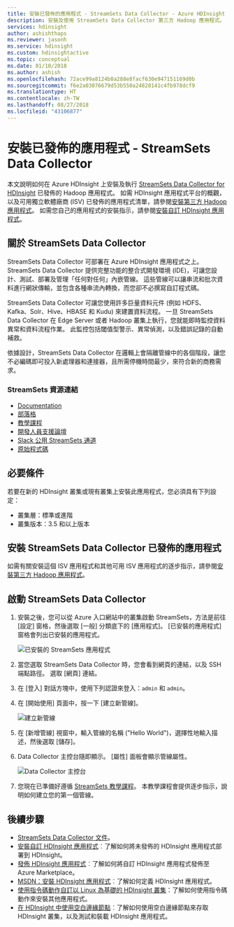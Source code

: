 ```yaml
---
title: 安裝已發佈的應用程式 - StreamSets Data Collector - Azure HDInsight
description: 安裝及使用 StreamSets Data Collector 第三方 Hadoop 應用程式。
services: hdinsight
author: ashishthaps
ms.reviewer: jasonh
ms.service: hdinsight
ms.custom: hdinsightactive
ms.topic: conceptual
ms.date: 01/10/2018
ms.author: ashish
ms.openlocfilehash: 72ace99a8124b0a288e8facf630e947151169d0b
ms.sourcegitcommit: f6e2a03076679d53b550a24828141c4fb978dcf9
ms.translationtype: HT
ms.contentlocale: zh-TW
ms.lasthandoff: 08/27/2018
ms.locfileid: "43106877"
---
```

# <a name="install-published-application---streamsets-data-collector"></a>安裝已發佈的應用程式 - StreamSets Data Collector

本文說明如何在 Azure HDInsight 上安裝及執行 [StreamSets Data Collector for HDInsight](https://streamsets.com/) 已發佈的 Hadoop 應用程式。 如需 HDInsight 應用程式平台的概觀，以及可用獨立軟體廠商 (ISV) 已發佈的應用程式清單，請參閱[安裝第三方 Hadoop 應用程式](hdinsight-apps-install-applications.md)。 如需您自己的應用程式的安裝指示，請參閱[安裝自訂 HDInsight 應用程式](hdinsight-apps-install-custom-applications.md)。

## <a name="about-streamsets-data-collector"></a>關於 StreamSets Data Collector

StreamSets Data Collector 可部署在 Azure HDInsight 應用程式之上。 StreamSets Data Collector 提供完整功能的整合式開發環境 (IDE)，可讓您設計、測試、部署及管理「任何對任何」內嵌管線。 這些管線可以讓串流和批次資料進行網狀傳輸，並包含各種串流內轉換，而您卻不必撰寫自訂程式碼。

StreamSets Data Collector 可讓您使用許多巨量資料元件 (例如 HDFS、Kafka、Solr、Hive、HBASE 和 Kudu) 來建置資料流程。 一旦 StreamSets Data Collector 在 Edge Server 或者 Hadoop 叢集上執行，您就能即時監控資料異常和資料流程作業。 此監控包括閾值型警示、異常偵測，以及錯誤記錄的自動補救。

依據設計，StreamSets Data Collector 在邏輯上會隔離管線中的各個階段，讓您不必編碼即可投入新處理器和連接器，且所需停機時間最少，來符合新的商務需求。

### <a name="streamsets-resource-links"></a>StreamSets 資源連結

* [Documentation](https://streamsets.com/documentation/datacollector/latest/help/#Getting_Started/GettingStarted_Title.html)
* [部落格](https://streamsets.com/blog/)
* [教學課程](https://github.com/streamsets/tutorials)
* [開發人員支援論壇](https://groups.google.com/a/streamsets.com/forum/#!forum/sdc-user)
* [Slack 公用 StreamSets 通道](https://streamsetters.slack.com/)
* [原始程式碼](https://github.com/streamsets)

## <a name="prerequisites"></a>必要條件

若要在新的 HDInsight 叢集或現有叢集上安裝此應用程式，您必須具有下列設定：

* 叢集層：標準或進階
* 叢集版本：3.5 和以上版本

## <a name="install-the-streamsets-data-collector-published-application"></a>安裝 StreamSets Data Collector 已發佈的應用程式

如需有關安裝這個 ISV 應用程式和其他可用 ISV 應用程式的逐步指示，請參閱[安裝第三方 Hadoop 應用程式](hdinsight-apps-install-applications.md)。

## <a name="launch-streamsets-data-collector"></a>啟動 StreamSets Data Collector

1. 安裝之後，您可以從 Azure 入口網站中的叢集啟動 StreamSets，方法是前往 [設定] 窗格，然後選取 [一般] 分類底下的 [應用程式]。 [已安裝的應用程式] 窗格會列出已安裝的應用程式。

    ![已安裝的 StreamSets 應用程式](./media/hdinsight-apps-install-streamsets/streamsets.png)

2. 當您選取 StreamSets Data Collector 時，您會看到網頁的連結，以及 SSH 端點路徑。 選取 [網頁] 連結。

3. 在 [登入] 對話方塊中，使用下列認證來登入：`admin` 和 `admin`。

4. 在 [開始使用] 頁面中，按一下 [建立新管線]。

    ![建立新管線](./media/hdinsight-apps-install-streamsets/get-started.png)

5. 在 [新增管線] 視窗中，輸入管線的名稱 ("Hello World")，選擇性地輸入描述，然後選取 [儲存]。

6. Data Collector 主控台隨即顯示。 [屬性] 面板會顯示管線屬性。
 
    ![Data Collector 主控台](./media/hdinsight-apps-install-streamsets/pipeline-canvas.png)

7. 您現在已準備好遵循 [StreamSets 教學課程](https://streamsets.com/documentation/datacollector/latest/help/#Tutorial/Tutorial-title.html)。 本教學課程會提供逐步指示，說明如何建立您的第一個管線。

## <a name="next-steps"></a>後續步驟

* [StreamSets Data Collector 文件](https://streamsets.com/documentation/datacollector/latest/help/#Getting_Started/GettingStarted_Title.html#concept_htw_ghg_jq)。
* [安裝自訂 HDInsight 應用程式](hdinsight-apps-install-custom-applications.md)︰了解如何將未發佈的 HDInsight 應用程式部署到 HDInsight。
* [發佈 HDInsight 應用程式](hdinsight-apps-publish-applications.md)︰了解如何將自訂 HDInsight 應用程式發佈至 Azure Marketplace。
* [MSDN：安裝 HDInsight 應用程式](https://msdn.microsoft.com/library/mt706515.aspx)︰了解如何定義 HDInsight 應用程式。
* [使用指令碼動作自訂以 Linux 為基礎的 HDInsight 叢集](hdinsight-hadoop-customize-cluster-linux.md)：了解如何使用指令碼動作來安裝其他應用程式。
* [在 HDInsight 中使用空白邊緣節點](hdinsight-apps-use-edge-node.md)︰了解如何使用空白邊緣節點來存取 HDInsight 叢集，以及測試和裝載 HDInsight 應用程式。

